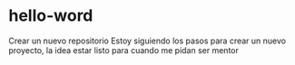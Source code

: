 # hello-word
Crear un nuevo repositorio
Estoy siguiendo los pasos para crear un nuevo proyecto, la idea estar listo para cuando me pidan ser mentor
